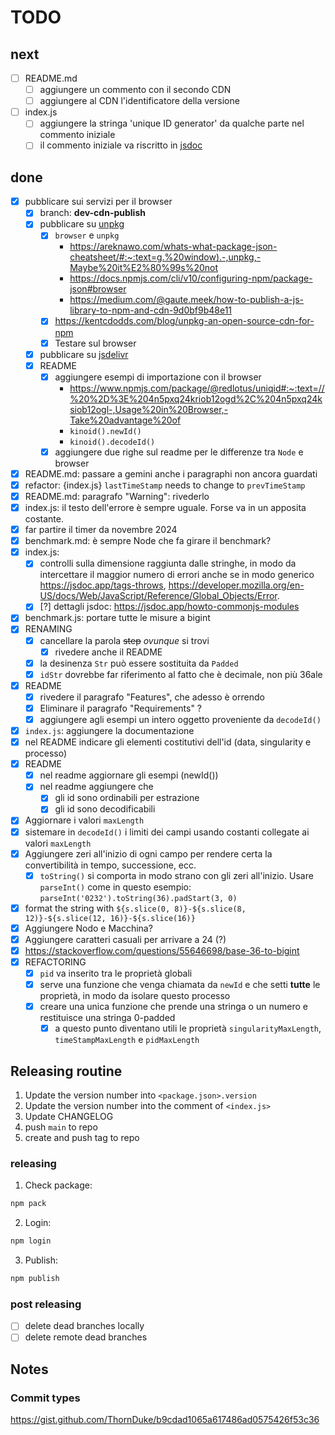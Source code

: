 # TODO

## next

- [ ] README.md
  - [ ] aggiungere un commento con il secondo CDN
  - [ ] aggiungere al CDN l'identificatore della versione
- [ ] index.js
  - [ ] aggiungere la stringa 'unique ID generator' da qualche parte nel commento iniziale
  - [ ] il commento iniziale va riscritto in [jsdoc](https://jsdoc.app/tags-file)

## done

- [x] pubblicare sui servizi per il browser
  - [x] branch: **dev-cdn-publish**
  - [x] pubblicare su [unpkg](https://unpkg.com)
    - [x] `browser` e `unpkg`
      - <https://areknawo.com/whats-what-package-json-cheatsheet/#:~:text=g.%20window).-,unpkg,-Maybe%20it%E2%80%99s%20not>
      - <https://docs.npmjs.com/cli/v10/configuring-npm/package-json#browser>
      - <https://medium.com/@gaute.meek/how-to-publish-a-js-library-to-npm-and-cdn-9d0bf9b48e11>
    - [x] <https://kentcdodds.com/blog/unpkg-an-open-source-cdn-for-npm>
    - [x] Testare sul browser
  - [x] pubblicare su [jsdelivr](https://www.jsdelivr.com/)
  - [x] README
    - [x] aggiungere esempi di importazione con il browser
      - <https://www.npmjs.com/package/@redlotus/uniqid#:~:text=//%20%2D%3E%204n5pxq24kriob12ogd%2C%204n5pxq24ksiob12ogl-,Usage%20in%20Browser,-Take%20advantage%20of>
      - `kinoid().newId()`
      - `kinoid().decodeId()`
    - [x] aggiungere due righe sul readme per le differenze tra `Node` e browser
- [x] README.md: passare a gemini anche i paragraphi non ancora guardati
- [x] refactor: {index.js} `lastTimeStamp` needs to change to `prevTimeStamp`
- [x] README.md: paragrafo "Warning": rivederlo
- [x] index.js: il testo dell'errore è sempre uguale. Forse va in un apposita costante.
- [x] far partire il timer da novembre 2024
- [x] benchmark.md: è sempre Node che fa girare il benchmark?
- [x] index.js:
  - [x] controlli sulla dimensione raggiunta dalle stringhe, in modo da intercettare il maggior
        numero di errori anche se in modo generico <https://jsdoc.app/tags-throws>,
        <https://developer.mozilla.org/en-US/docs/Web/JavaScript/Reference/Global_Objects/Error>.
  - [x] [?] dettagli jsdoc: <https://jsdoc.app/howto-commonjs-modules>
- [x] benchmark.js: portare tutte le misure a bigint
- [x] RENAMING
  - [x] cancellare la parola ~~step~~ _ovunque_ si trovi
    - [x] rivedere anche il README
  - [x] la desinenza `Str` può essere sostituita da `Padded`
  - [x] `idStr` dovrebbe far riferimento al fatto che è decimale, non più 36ale
- [x] README
  - [x] rivedere il paragrafo "Features", che adesso è orrendo
  - [x] Eliminare il paragrafo "Requirements" ?
  - [x] aggiungere agli esempi un intero oggetto proveniente da `decodeId()`
- [x] `index.js`: aggiungere la documentazione
- [x] nel README indicare gli elementi costitutivi dell'id (data, singularity e processo)
- [x] README
  - [x] nel readme aggiornare gli esempi (newId())
  - [x] nel readme aggiungere che
    - [x] gli id sono ordinabili per estrazione
    - [x] gli id sono decodificabili
- [x] Aggiornare i valori `maxLength`
- [x] sistemare in `decodeId()` i limiti dei campi usando costanti collegate ai valori `maxLength`
- [x] Aggiungere zeri all'inizio di ogni campo per rendere certa la convertibilità in tempo,
      successione, ecc.
  - [x] `toString()` si comporta in modo strano con gli zeri all'inizio. Usare `parseInt()` come in
        questo esempio: `parseInt('0232').toString(36).padStart(3, 0)`
- [x] format the string with `${s.slice(0, 8)}-${s.slice(8, 12)}-${s.slice(12, 16)}-${s.slice(16)}`
- [x] Aggiungere Nodo e Macchina?
- [x] Aggiungere caratteri casuali per arrivare a 24 (?)
- [x] <https://stackoverflow.com/questions/55646698/base-36-to-bigint>
- [x] REFACTORING
  - [x] `pid` va inserito tra le proprietà globali
  - [x] serve una funzione che venga chiamata da `newId` e che setti **tutte** le proprietà, in modo
        da isolare questo processo
  - [x] creare una unica funzione che prende una stringa o un numero e restituisce una stringa
        0-padded
    - [x] a questo punto diventano utili le proprietà `singularityMaxLength`, `timeStampMaxLength` e
          `pidMaxLength`

## Releasing routine

1. Update the version number into `<package.json>.version`
2. Update the version number into the comment of `<index.js>`
3. Update CHANGELOG
4. push `main` to repo
5. create and push tag to repo

### releasing

1. Check package:

```bash
npm pack
```

2. Login:

```bash
npm login
```

3. Publish:

```bash
npm publish
```

### post releasing

- [ ] delete dead branches locally
- [ ] delete remote dead branches

## Notes

### Commit types

<https://gist.github.com/ThornDuke/b9cdad1065a617486ad0575426f53c36>
